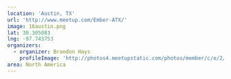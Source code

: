 ```yaml
---
location: 'Austin, TX'
url: 'http://www.meetup.com/Ember-ATX/'
image: 16austin.png
lat: 30.305083
lng: -97.743753
organizers:
  - organizer: Brandon Hays
    profileImage: 'http://photos4.meetupstatic.com/photos/member/c/e/2/4/thumb_111832772.jpeg'
area: North America
---
```

